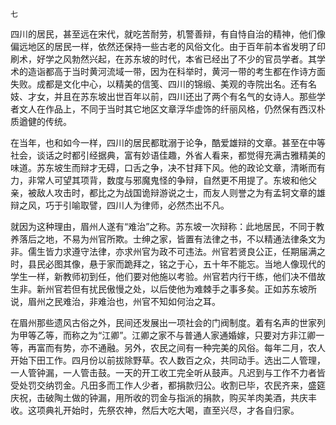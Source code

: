     七 

   四川的居民，甚至远在宋代，就吃苦耐劳，机警善辩，有自恃自治的精神，他们像偏远地区的居民一样，依然还保持一些古老的风俗文化。由于百年前本省发明了印刷术，好学之风勃然兴起，在苏东坡的时代，本省已经出了不少的官员学者。其学术的造诣都高于当时黄河流域一带，因为在科举时，黄河一带的考生都在作诗方面失败。成都是文化中心，以精美的信笺、四川的锦缎、美观的寺院出名。还有名妓、才女，并且在苏东坡出世百年以前，四川还出了两个有名气的女诗人。那些学者文人在作品上，不同于当时其它地区文章浮华虚饰的纤丽风格，仍然保有西汉朴质遒健的传统。

   在当年，也和如今一样，四川的居民都耽溺于论争，酷爱雄辩的文章。甚至在中等社会，谈话之时都引经据典，富有妙语佳趣，外省人看来，都觉得充满古雅精美的味道。苏东坡生而辩才无碍，口舌之争，决不甘拜下风。他的政论文章，清晰而有力，非常人可望其项背，数度与邪魔鬼怪的争辩，自然更不用提了。东坡和他父亲，被敌人攻击时，都比之为战国诡辩游说之士，而友人则誉之为有孟轲文章的雄辩之风，巧于引喻取譬，四川人为律师，必然杰出不凡。

   就因为这种理由，眉州人遂有“难治”之称。苏东坡一次辩称：此地居民，不同于教养落后之地，不易为州官所欺。士绅之家，皆置有法律之书，不以精通法律条文为非。儒生皆力求遵守法律，亦求州官为政不可违法。州官若贤良公正，任期届满之时，县民必图其像，悬于家而跪拜之，铭之于心，五十年不能忘。当地人像现代的学生一样，新教师初到任，他们要对他施以考验。州官若内行干练，他们决不借故生非。新州官若但有扰民傲慢之处，以后使他为难棘手之事多矣。正如苏东坡所说，眉州之民难治，非难治也，州官不知如何治之耳。

   在眉州那些遗风古俗之外，民间还发展出一项社会的门阀制度。着有名声的世家列为甲等乙等，而称之为“江卿”。江卿之家不与普通人家通婚嫁，只要对方非江卿一等，再富而有势，亦不通融。另外，农民之间有一种完美的风俗。每年二月，农人开始下田工作。四月份以前拔除野草。农人数百之众，共同动手。选出二人管理，一人管钟漏，一人管击鼓。一天的开工收工完全听从鼓声。凡迟到与工作不力者皆受处罚交纳罚金。凡田多而工作人少者，都捐款归公。收割已毕，农民齐来，盛筵庆祝，击破陶土做的钟漏，用所收的罚金与指派的捐款，购买羊肉美酒，共庆丰收。这项典礼开始时，先祭农神，然后大吃大喝，直至兴尽，才各自归家。

